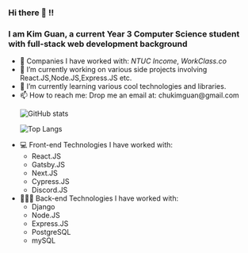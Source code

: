 ### Hi there 👋 !!
### I am Kim Guan, a current Year 3 Computer Science student with full-stack web development background

<ul>
<li> 🧳 Companies I have worked with: <i>NTUC Income</i>,<i> WorkClass.co</i> </li>
<li>🔭 I’m currently working on various side projects involving React.JS,Node.JS,Express.JS etc. </li>
<li>🌱 I’m currently learning various cool technologies and libraries. </li>
<li>📫 How to reach me: Drop me an email at: chukimguan@gmail.com </li>

![GitHub stats](https://github-readme-stats.vercel.app/api?username=soaza&show_icons=true&theme=gotham)

![Top Langs](https://github-readme-stats.vercel.app/api/top-langs/?username=soaza&layout=compact)
  
  <li> 💻 Front-end Technologies I have worked with: 
<ul>
  <li>React.JS</li>
  <li>Gatsby.JS</li>
  <li>Next.JS</li>
  <li>Cypress.JS</li>
  <li>Discord.JS</li>
</ul></li>
  
<li> 👨🏻‍💻 Back-end Technologies I have worked with: 
<ul>
  <li>Django</li>
  <li>Node.JS</li>
  <li>Express.JS</li>
  <li>PostgreSQL</li>
  <li>mySQL</li>
</ul></li>

